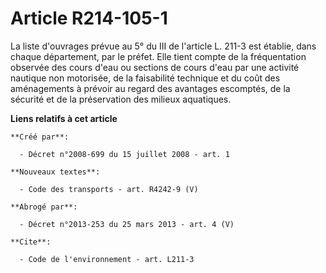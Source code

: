 # Article R214-105-1

La liste d'ouvrages prévue au 5° du III de l'article L. 211-3 est établie, dans chaque département, par le préfet. Elle tient
compte de la fréquentation observée des cours d'eau ou sections de cours d'eau par une activité nautique non motorisée, de la
faisabilité technique et du coût des aménagements à prévoir au regard des avantages escomptés, de la sécurité et de la
préservation des milieux aquatiques.

**Liens relatifs à cet article**

	**Créé par**:

	  - Décret n°2008-699 du 15 juillet 2008 - art. 1

	**Nouveaux textes**:

	  - Code des transports - art. R4242-9 (V)

	**Abrogé par**:

	  - Décret n°2013-253 du 25 mars 2013 - art. 4 (V)

	**Cite**:

	  - Code de l'environnement - art. L211-3
